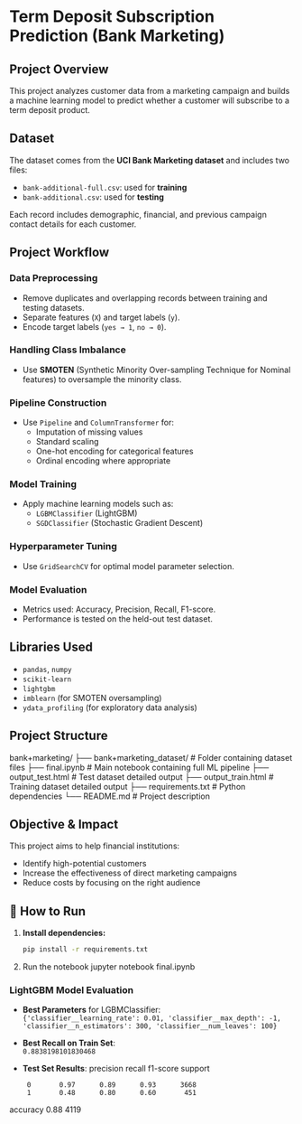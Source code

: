 # Term Deposit Subscription Prediction (Bank Marketing)

## Project Overview
This project analyzes customer data from a marketing campaign and builds a machine learning model to predict whether a customer will subscribe to a term deposit product.

## Dataset
The dataset comes from the **UCI Bank Marketing dataset** and includes two files:

- `bank-additional-full.csv`: used for **training**
- `bank-additional.csv`: used for **testing**

Each record includes demographic, financial, and previous campaign contact details for each customer.

## Project Workflow

### Data Preprocessing
- Remove duplicates and overlapping records between training and testing datasets.
- Separate features (`X`) and target labels (`y`).
- Encode target labels (`yes → 1`, `no → 0`).

### Handling Class Imbalance
- Use **SMOTEN** (Synthetic Minority Over-sampling Technique for Nominal features) to oversample the minority class.

### Pipeline Construction
- Use `Pipeline` and `ColumnTransformer` for:
  - Imputation of missing values
  - Standard scaling
  - One-hot encoding for categorical features
  - Ordinal encoding where appropriate

### Model Training
- Apply machine learning models such as:
  - `LGBMClassifier` (LightGBM)
  - `SGDClassifier` (Stochastic Gradient Descent)

### Hyperparameter Tuning
- Use `GridSearchCV` for optimal model parameter selection.

### Model Evaluation
- Metrics used: Accuracy, Precision, Recall, F1-score.
- Performance is tested on the held-out test dataset.

## Libraries Used
- `pandas`, `numpy`
- `scikit-learn`
- `lightgbm`
- `imblearn` (for SMOTEN oversampling)
- `ydata_profiling` (for exploratory data analysis)

## Project Structure
bank+marketing/
├── bank+marketing_dataset/        # Folder containing dataset files
├── final.ipynb                    # Main notebook containing full ML pipeline
├── output_test.html               # Test dataset detailed output
├── output_train.html              # Training dataset detailed output
├── requirements.txt               # Python dependencies
└── README.md                      # Project description

## Objective & Impact
This project aims to help financial institutions:
- Identify high-potential customers
- Increase the effectiveness of direct marketing campaigns
- Reduce costs by focusing on the right audience

## 🚀 How to Run

1. **Install dependencies:**
   ```bash
   pip install -r requirements.txt
2. Run the notebook
    jupyter notebook final.ipynb

### LightGBM Model Evaluation
- **Best Parameters** for LGBMClassifier:  
  `{'classifier__learning_rate': 0.01, 'classifier__max_depth': -1, 'classifier__n_estimators': 300, 'classifier__num_leaves': 100}`

- **Best Recall on Train Set**:  
  `0.8838198101830468`

- **Test Set Results**:
          precision    recall  f1-score   support

       0       0.97      0.89      0.93      3668
       1       0.48      0.80      0.60       451

accuracy                           0.88      4119
